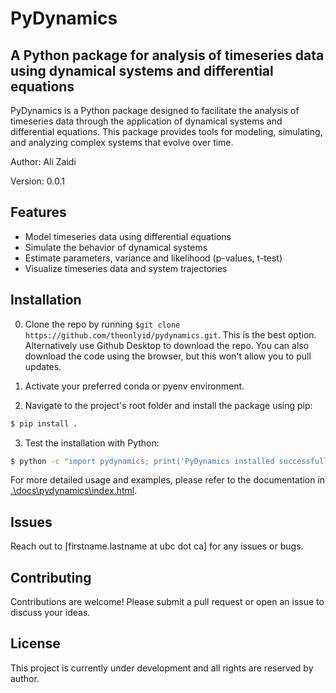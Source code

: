 # PyDynamics

## A Python package for analysis of timeseries data using dynamical systems and differential equations

PyDynamics is a Python package designed to facilitate the analysis of timeseries data through the application of dynamical systems and differential equations. This package provides tools for modeling, simulating, and analyzing complex systems that evolve over time.

Author: Ali Zaidi

Version: 0.0.1

## Features

- Model timeseries data using differential equations
- Simulate the behavior of dynamical systems
- Estimate parameters, variance and likelihood (p-values, t-test)
- Visualize timeseries data and system trajectories

## Installation

0. Clone the repo by running `$git clone https://github.com/theonlyid/pydynamics.git`. This is the best option. Alternatively use Github Desktop to download the repo. You can also download the code using the browser, but this won't allow you to pull updates.

1. Activate your preferred conda or pyenv environment.

2. Navigate to the project's root folder and install the package using pip:

```bash
$ pip install .
```

3. Test the installation with Python:

```bash
$ python -c "import pydynamics; print('PyDynamics installed successfully')"
```


For more detailed usage and examples, please refer to the documentation in [.\docs\pydynamics\index.html](docs/pydynamics/index.html).


## Issues

Reach out to [firstname.lastname at ubc dot ca] for any issues or bugs.

## Contributing

Contributions are welcome! Please submit a pull request or open an issue to discuss your ideas.

## License

This project is currently under development and all rights are reserved by author.

